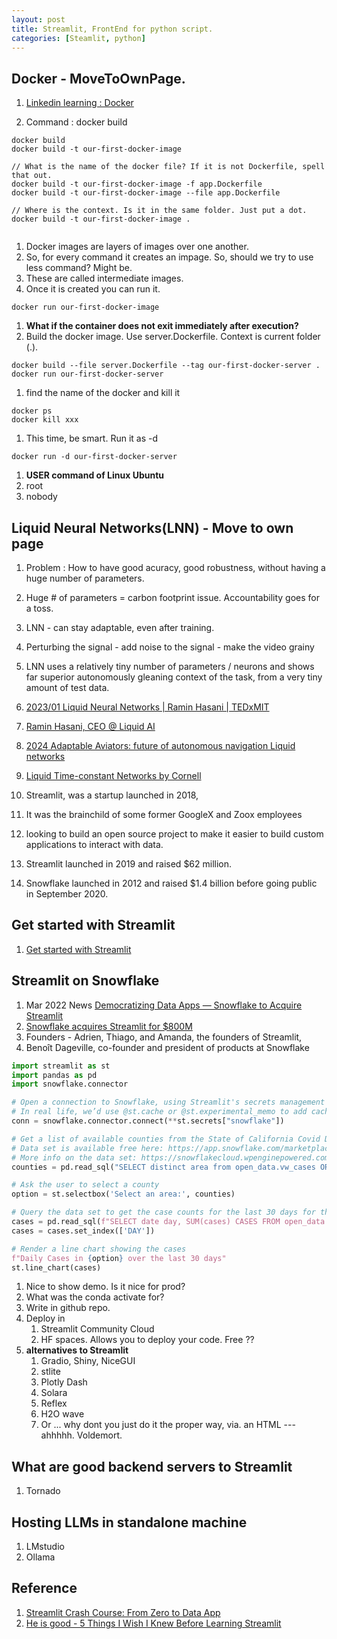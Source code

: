 ```yaml
---
layout: post
title: Streamlit, FrontEnd for python script. 
categories: [Steamlit, python] 
---
```


## Docker - MoveToOwnPage. 

1. [Linkedin learning : Docker ](https://www.linkedin.com/learning/learning-docker-17236240/create-a-docker-container-from-dockerfiles-part-2?autoSkip=true&contextUrn=urn%3Ali%3AlyndaLearningPath%3A65eb4388345061d17bc1cba4&resume=false)

1. Command : docker build 

```
docker build 
docker build -t our-first-docker-image 

// What is the name of the docker file? If it is not Dockerfile, spell that out. 
docker build -t our-first-docker-image -f app.Dockerfile 
docker build -t our-first-docker-image --file app.Dockerfile

// Where is the context. Is it in the same folder. Just put a dot. 
docker build -t our-first-docker-image . 


```

1. Docker images are layers of images over one another. 
1. So, for every command it creates an impage. So, should we try to use less command? Might be. 
1. These are called intermediate images. 
1. Once it is created you can run it. 

```
docker run our-first-docker-image 
```

1. **What if the container does not exit immediately after execution?** 
1. Build the docker image. Use server.Dockerfile. Context is current folder (.). 
```
docker build --file server.Dockerfile --tag our-first-docker-server . 
docker run our-first-docker-server 
```
1. find the name of the docker and kill it 
```
docker ps 
docker kill xxx 
```
1. This time, be smart. Run it as -d 
```
docker run -d our-first-docker-server 
```




1. **USER command of Linux Ubuntu**
1. root 
1. nobody 


## Liquid Neural Networks(LNN) - Move to own page 

1. Problem : How to have good acuracy, good robustness, without having a huge number of parameters.
1. Huge # of parameters = carbon footprint issue. Accountability goes for a toss. 
1. LNN - can stay adaptable, even after training. 
1. Perturbing the signal - add noise to the signal - make the video grainy 
1. LNN uses a relatively tiny number of parameters / neurons and shows far superior autonomously gleaning context of the task, from a very tiny amount of test data. 

1. [2023/01 Liquid Neural Networks | Ramin Hasani | TEDxMIT](https://www.youtube.com/watch?v=RI35E5ewBuI&t=472s)
1. [Ramin Hasani, CEO @ Liquid AI](https://www.linkedin.com/in/raminhasani/)
1. [2024 Adaptable Aviators: future of autonomous navigation Liquid networks](https://www.youtube.com/watch?v=2BoxhZUi01Y)
1. [Liquid Time-constant Networks by Cornell](https://arxiv.org/abs/2006.04439#)







1. Streamlit, was a startup launched in 2018, 
1. It was the brainchild of some former GoogleX and Zoox employees 
1. looking to build an open source project to make it easier to build custom applications to interact with data.
1. Streamlit launched in 2019 and raised $62 million.

1. Snowflake launched in 2012 and raised $1.4 billion before going public in September 2020.

## Get started with Streamlit 

1. [Get started with Streamlit](https://docs.streamlit.io/get-started?_fsi=NirxPvYO)


## Streamlit on Snowflake

1. Mar 2022 News [Democratizing Data Apps — Snowflake to Acquire Streamlit](https://www.snowflake.com/en/blog/snowflake-to-acquire-streamlit/)
1. [Snowflake acquires Streamlit for $800M](https://techcrunch.com/2022/03/02/snowflake-acquires-streamlit-for-800m-to-help-customers-build-data-based-apps/)
1. Founders - Adrien, Thiago, and Amanda, the founders of Streamlit,
1. Benoît Dageville, co-founder and president of products at Snowflake

```python 
import streamlit as st
import pandas as pd
import snowflake.connector

# Open a connection to Snowflake, using Streamlit's secrets management
# In real life, we’d use @st.cache or @st.experimental_memo to add caching
conn = snowflake.connector.connect(**st.secrets["snowflake"])

# Get a list of available counties from the State of California Covid Dataset
# Data set is available free here: https://app.snowflake.com/marketplace/listing/GZ1MBZAUJF
# More info on the data set: https://snowflakecloud.wpenginepowered.com/datasets/state-of-california-california-covid-19-datasets/
counties = pd.read_sql("SELECT distinct area from open_data.vw_cases ORDER BY area asc;", conn)

# Ask the user to select a county
option = st.selectbox('Select an area:', counties)

# Query the data set to get the case counts for the last 30 days for the chosen county
cases = pd.read_sql(f"SELECT date day, SUM(cases) CASES FROM open_data.vw_cases WHERE date > dateadd('days', -30, current_date()) AND area = %(option)s GROUP BY day ORDER BY day asc;", conn, params={"option":option})
cases = cases.set_index(['DAY'])

# Render a line chart showing the cases
f"Daily Cases in {option} over the last 30 days"
st.line_chart(cases)
```



1. Nice to show demo. Is it nice for prod? 
1. What was the conda activate for? 
1. Write in github repo. 
1. Deploy in 
    1. Streamlit Community Cloud 
    1. HF spaces. Allows you to deploy your code. Free ?? 
1. **alternatives to Streamlit**
    1. Gradio, Shiny, NiceGUI 
    1. stlite 
    1. Plotly Dash 
    1. Solara 
    1. Reflex 
    1. H2O wave 
    1. Or ... why dont you just do it the proper way, via. an HTML --- ahhhhh. Voldemort. 

## What are good backend servers to Streamlit
1. Tornado 

## Hosting LLMs in standalone machine 

1. LMstudio 
1. Ollama

## Reference
1. [Streamlit Crash Course: From Zero to Data App](https://youtu.be/d7fnzDQ5qM8?si=Xu9Q_HCzTCx_oRSS)
1. [He is good - 5 Things I Wish I Knew Before Learning Streamlit](https://www.youtube.com/watch?v=IOYHVPPbZII)
